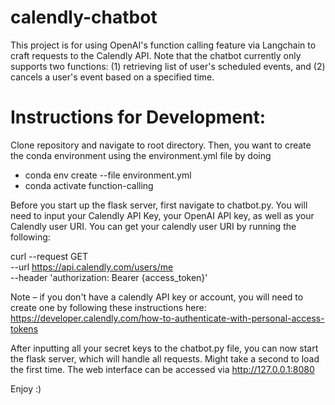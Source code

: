 # calendly-chatbot
This project is for using OpenAI's function calling feature via Langchain to craft requests to the Calendly API. Note that the chatbot currently only supports two functions: (1) retrieving list of user's scheduled events, and (2) cancels a user's event based on a specified time.


# Instructions for Development:
Clone repository and navigate to root directory. Then, you want to create the conda environment using the environment.yml file by doing

- conda env create --file environment.yml
- conda activate function-calling

Before you start up the flask server, first navigate to chatbot.py. You will need to input your Calendly API Key, your OpenAI API key, as well as your Calendly user URI.
You can get your calendly user URI by running the following:

curl --request GET \
--url https://api.calendly.com/users/me \
--header 'authorization: Bearer {access_token}'

Note – if you don't have a calendly API key or account, you will need to create one by following these instructions here: https://developer.calendly.com/how-to-authenticate-with-personal-access-tokens

After inputting all your secret keys to the chatbot.py file, you can now start the flask server, which will handle all requests. Might take a second to load the first time.
The web interface can be accessed via http://127.0.0.1:8080

Enjoy :)

